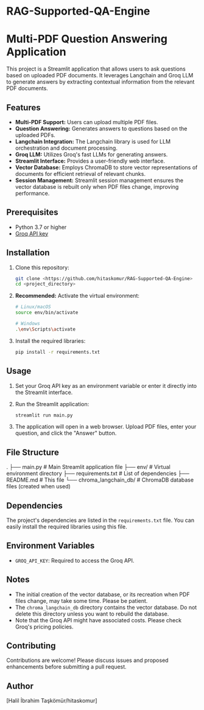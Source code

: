 # RAG-Supported-QA-Engine

# Multi-PDF Question Answering Application

This project is a Streamlit application that allows users to ask questions based on uploaded PDF documents. It leverages Langchain and Groq LLM to generate answers by extracting contextual information from the relevant PDF documents.

## Features

*   **Multi-PDF Support:** Users can upload multiple PDF files.
*   **Question Answering:** Generates answers to questions based on the uploaded PDFs.
*   **Langchain Integration:** The Langchain library is used for LLM orchestration and document processing.
*   **Groq LLM:** Utilizes Groq's fast LLMs for generating answers.
*   **Streamlit Interface:** Provides a user-friendly web interface.
*   **Vector Database:** Employs ChromaDB to store vector representations of documents for efficient retrieval of relevant chunks.
*   **Session Management:** Streamlit session management ensures the vector database is rebuilt only when PDF files change, improving performance.

## Prerequisites

*   Python 3.7 or higher
*   [Groq API key](https://console.groq.com/keys)

## Installation

1.  Clone this repository:

    ```bash
    git clone <https://github.com/hitaskomur/RAG-Supported-QA-Engine>
    cd <project_directory>
    ```

2.  **Recommended:** Activate the virtual environment:

    ```bash
    # Linux/macOS
    source env/bin/activate

    # Windows
    .\env\Scripts\activate
    ```

3.  Install the required libraries:

    ```bash
    pip install -r requirements.txt
    ```

## Usage

1.  Set your Groq API key as an environment variable or enter it directly into the Streamlit interface.

2.  Run the Streamlit application:

    ```bash
    streamlit run main.py
    ```

3.  The application will open in a web browser. Upload PDF files, enter your question, and click the "Answer" button.

## File Structure
.
├── main.py # Main Streamlit application file
├── env/ # Virtual environment directory
├── requirements.txt # List of dependencies
├── README.md # This file
└── chroma_langchain_db/ # ChromaDB database files (created when used)







## Dependencies

The project's dependencies are listed in the `requirements.txt` file. You can easily install the required libraries using this file.

## Environment Variables

*   `GROQ_API_KEY`: Required to access the Groq API.

## Notes

*   The initial creation of the vector database, or its recreation when PDF files change, may take some time. Please be patient.
*   The `chroma_langchain_db` directory contains the vector database. Do not delete this directory unless you want to rebuild the database.
*   Note that the Groq API might have associated costs. Please check Groq's pricing policies.

## Contributing

Contributions are welcome! Please discuss issues and proposed enhancements before submitting a pull request.


## Author

[Halil İbrahim Taşkömür/hitaskomur]



